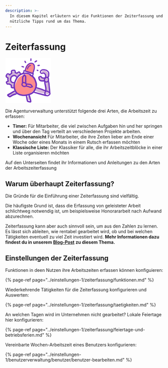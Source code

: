 ```yaml
---
description: >-
  In diesem Kapitel erläutern wir die Funktionen der Zeiterfassung und geben dir
  nützliche Tipps rund um das Thema.
---
```


# Zeiterfassung

![](../.gitbook/assets/maschine05.png)

Die Agenturverwaltung unterstützt folgende drei Arten, die Arbeitszeit zu erfassen: 

* **Timer:** Für Mitarbeiter, die viel zwischen Aufgaben hin und her springen und über den Tag verteilt an verschiedenen Projekte arbeiten. 
* **Wochenansicht** Für Mitarbeiter, die ihre Zeiten lieber am Ende einer Woche oder eines Monats in einem Rutsch erfassen möchten 
* **Klassische Liste:** Der Klassiker für alle, die ihr Arbeitszeitblöcke in einer Liste organisieren möchten

Auf den Unterseiten findet ihr Informationen und Anleitungen zu den Arten der Arbeitszeiterfassung

## Warum überhaupt Zeiterfassung?

Die Gründe für die Einführung einer Zeiterfassung sind vielfältig.

Die häufigste Grund ist, dass die Erfassung von geleisteter Arbeit schlichtweg notwendig ist, um beispielsweise Honorararbeit nach Aufwand abzurechnen.

Zeiterfassung kann aber auch sinnvoll sein, um aus den Zahlen zu lernen. Es lässt sich ableiten, wie rentabel gearbeitet wird, ob und bei welchen Tätigkeiten eventuell zu viel Zeit investiert wird. **Mehr Informationen dazu findest du in unserem** [**Blog-Post**](https://www.dieagenturverwaltung.de/blog/3-tipps-bei-der-einfuhrung-der-zeiterfassung/) **zu diesem Thema.**

## **Einstellungen der Zeiterfassung**

Funktionen in deen Nutzen ihre Arbeitszeiten erfassen  können konfiguieren:

{% page-ref page="../einstellungen-1/zeiterfassung/funktionen.md" %}

Wiederkehrende Tätigkeiten für die Zeiterfassung konfigurieren und Auswerten:

{% page-ref page="../einstellungen-1/zeiterfassung/taetigkeiten.md" %}

An welchen Tagen wird im Unternehmen nicht gearbeitet? Lokale Feiertage hier konfigurieren:

{% page-ref page="../einstellungen-1/zeiterfassung/feiertage-und-betriebsferien.md" %}

Vereinbarte Wochen-Arbeitszeit eines Benutzers konfigurieren:

{% page-ref page="../einstellungen-1/benutzerverwaltung/benutzer/benutzer-bearbeiten.md" %}





